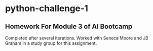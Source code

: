# python-challenge-1

## Homework For Module 3 of AI Bootcamp

Completed after several iterations. Worked with Seneca Moore and JB Graham in a
study group for this assignment. 